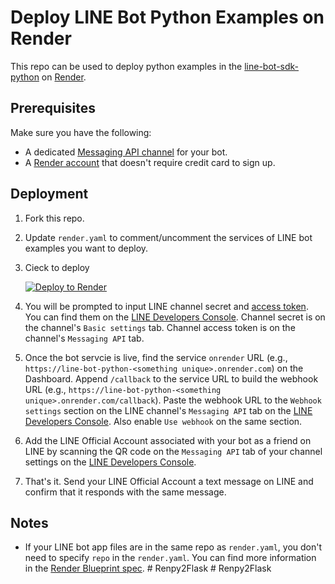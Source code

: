 # Deploy LINE Bot Python Examples on Render

This repo can be used to deploy python examples in the [line-bot-sdk-python](https://github.com/line/line-bot-sdk-python/tree/master/examples) on [Render](https://render.com/).
## Prerequisites
Make sure you have the following:
- A dedicated [Messaging API channel](https://developers.line.biz/en/docs/messaging-api/getting-started/) for your bot.
- A [Render account](https://dashboard.render.com/register) that doesn't require credit card to sign up.

## Deployment
1. Fork this repo.
2. Update `render.yaml` to comment/uncomment the services of LINE bot examples you want to deploy.
3. Cieck to deploy
   
   [![Deploy to Render](http://render.com/images/deploy-to-render-button.svg)](https://render.com/deploy)

4. You will be prompted to input LINE channel secret and [access token](https://developers.line.biz/en/docs/messaging-api/channel-access-tokens/). You can find them on the [LINE Developers Console](https://developers.line.biz/console/). Channel secret is on the channel's `Basic settings` tab. Channel access token is on the channel's `Messaging API` tab.
5. Once the bot servcie is live, find the service `onrender` URL (e.g., `https://line-bot-python-<something unique>.onrender.com`) on the Dashboard. Append `/callback` to the service URL to build the webhook URL (e.g., `https://line-bot-python-<something unique>.onrender.com/callback`). Paste the webhook URL to the `Webhook settings` section on the LINE channel's `Messaging API` tab on the [LINE Developers Console](https://developers.line.biz/console/). Also enable `Use webhook` on the same section.
6. Add the LINE Official Account associated with your bot as a friend on LINE by scanning the QR code on the `Messaging API` tab of your channel settings on the [LINE Developers Console](https://developers.line.biz/console/).
7. That's it. Send your LINE Official Account a text message on LINE and confirm that it responds with the same message.

## Notes
- If your LINE bot app files are in the same repo as `render.yaml`, you don't need to specify `repo` in the `render.yaml`. You can find more information in the [Render Blueprint spec](https://render.com/docs/blueprint-spec#repo--branch).
#   R e n p y 2 F l a s k  
 # Renpy2Flask
